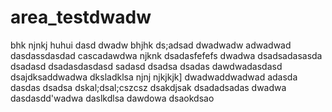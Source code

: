 # area_testdwadw
bhk
njnkj
huhui
dasd
dwadw
bhjhk
ds;adsad
dwadwadw
adwadwad
dasdassdasdad
cascadawdwa
njknk
dsadasfefefs
dwadwa
dsadsadasasda
dsadasd
dsadasdasdasd
sadasd
dsadsa
dsadas
dawdwadasdasd
dsajdksaddwadwa
dksladklsa
njnj
njkjkjk]
dwadwaddwadwad
adasda
dasdas
dsadsa
dskal;dsal;cszcsz
dsakdjsak
dsadadsadas
dwadwa
dasdasdd'wadwa
daslkdlsa
dawdowa
dsaokdsao
